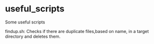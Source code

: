 useful_scripts
==============

Some useful scripts

findup.sh: Checks if there are duplicate files,based on name, in a target directory and deletes them.


